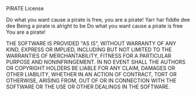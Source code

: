 PIRATE License

Do what you want cause a pirate is free, you are a pirate! Yarr har fiddle dee dee Being a pirate is alright to be Do what you want cause a pirate is free You are a pirate!

THE SOFTWARE IS PROVIDED "AS IS", WITHOUT WARRANTY OF ANY KIND, EXPRESS OR IMPLIED, INCLUDING BUT NOT LIMITED TO THE WARRANTIES OF MERCHANTABILITY, FITNESS FOR A PARTICULAR PURPOSE AND NONINFRINGEMENT. IN NO EVENT SHALL THE AUTHORS OR COPYRIGHT HOLDERS BE LIABLE FOR ANY CLAIM, DAMAGES OR OTHER LIABILITY, WHETHER IN AN ACTION OF CONTRACT, TORT OR OTHERWISE, ARISING FROM, OUT OF OR IN CONNECTION WITH THE SOFTWARE OR THE USE OR OTHER DEALINGS IN THE SOFTWARE.
